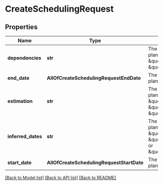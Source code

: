 # CreateSchedulingRequest

## Properties
Name | Type | Description | Notes
------------ | ------------- | ------------- | -------------
**dependencies** | **str** | The dependencies for the plan. This must be \&quot;Sequential\&quot; or \&quot;Concurrent\&quot;. | [optional] 
**end_date** | **AllOfCreateSchedulingRequestEndDate** | The end date field for the plan. | [optional] 
**estimation** | **str** | The estimation unit for the plan. This must be \&quot;StoryPoints\&quot;, \&quot;Days\&quot; or \&quot;Hours\&quot;. | 
**inferred_dates** | **str** | The inferred dates for the plan. This must be \&quot;None\&quot;, \&quot;SprintDates\&quot; or \&quot;ReleaseDates\&quot;. | [optional] 
**start_date** | **AllOfCreateSchedulingRequestStartDate** | The start date field for the plan. | [optional] 

[[Back to Model list]](../README.md#documentation-for-models) [[Back to API list]](../README.md#documentation-for-api-endpoints) [[Back to README]](../README.md)

